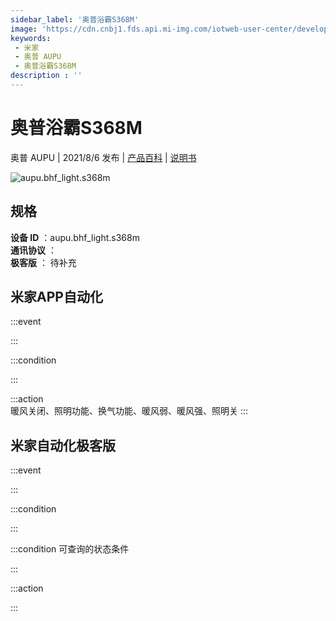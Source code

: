 ```yaml
---
sidebar_label: '奥普浴霸S368M'
image: 'https://cdn.cnbj1.fds.api.mi-img.com/iotweb-user-center/developer_1679069420625IPJIFIhk.png?GalaxyAccessKeyId=AKVGLQWBOVIRQ3XLEW&Expires=9223372036854775807&Signature=s2vnsmVOTWWpeNkr5C0vkrM2UIU='
keywords: 
 - 米家
 - 奥普 AUPU
 - 奥普浴霸S368M
description : ''
---
```

# 奥普浴霸S368M

奥普 AUPU | 2021/8/6 发布 | [产品百科](https://home.mi.com/webapp/content/baike/product/index.html?model=aupu.bhf_light.s368m/) | [说明书](https://home.mi.com/views/introduction.html?model=aupu.bhf_light.s368m&region=cn)

![aupu.bhf_light.s368m](https://cdn.cnbj1.fds.api.mi-img.com/iotweb-user-center/developer_1679069420625IPJIFIhk.png?GalaxyAccessKeyId=AKVGLQWBOVIRQ3XLEW&Expires=9223372036854775807&Signature=s2vnsmVOTWWpeNkr5C0vkrM2UIU=)

## 规格  
> 
**设备 ID** ：aupu.bhf_light.s368m  
**通讯协议** ：  
**极客版**  ： 待补充 


## 米家APP自动化  

:::event  

:::

:::condition  

:::

:::action   
暖风关闭、照明功能、换气功能、暖风弱、暖风强、照明关
:::

## 米家自动化极客版  

:::event  

:::

:::condition  

:::

:::condition 可查询的状态条件  

:::

:::action  

:::

        
